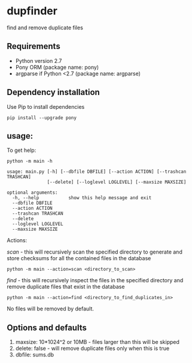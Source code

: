 dupfinder
=========

find and remove duplicate files

## Requirements

* Python version 2.7
* Pony ORM (package name: pony)
* argparse if Python <2.7 (package name: argparse)

## Dependency installation

Use Pip to install dependencies

	pip install --upgrade pony

## usage:
 
To get help: 

	python -m main -h
	
	usage: main.py [-h] [--dbfile DBFILE] [--action ACTION] [--trashcan TRASHCAN]
				   [--delete] [--loglevel LOGLEVEL] [--maxsize MAXSIZE]

	optional arguments:
	  -h, --help           show this help message and exit
	  --dbfile DBFILE
	  --action ACTION
	  --trashcan TRASHCAN
	  --delete
	  --loglevel LOGLEVEL
	  --maxsize MAXSIZE

Actions:

*scan* - this will recursively scan the specified directory to generate and store checksums for all the contained files in the database

	python -m main --action=scan <directory_to_scan>
	
*find* - this will recursively inspect the files in the specified directory and remove duplicate files that exist in the database

	python -m main --action=find <directory_to_find_duplicates_in>
	
No files will be removed by default.

## Options and defaults

1. maxsize: 10*1024^2 or 10MB - files larger than this will be skipped
1. delete: false - will remove duplicate files only when this is true
1. dbfile: sums.db
